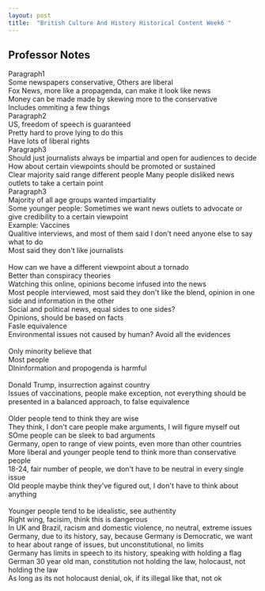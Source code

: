 ```yaml
---
layout: post
title:  "British Culture And History Historical Content Week6 "
---
```


## Professor Notes
Paragraph1 <br/>
Some newspapers conservative, Others are liberal <br/>
Fox News, more like a propagenda, can make it look like news <br/>
Money can be made made by skewing more to the conservative <br/>
Includes ommiting a few things <br/>
Paragraph2 <br/>
US, freedom of speech is guaranteed <br/>
Pretty hard to prove lying to do this <br/>
Have lots of liberal rights <br/>
Paragraph3 <br/>
Should just journalists always be impartial and open for audiences to decide <br/>
How about certain viewpoints should be promoted or sustained <br/>
Clear majority said range different people 
Many people disliked news outlets to take a certain point <br/>
Paragraph3 <br/>
Majority of all age groups wanted impartiality <br/>
Some younger people: Sometimes we want news outlets to advocate or give credibility to a certain viewpoint <br/>
Example: Vaccines <br/>
Qualitive interviews, and most of them said I don't need anyone else to say what to do <br/>
Most said they don't like journalists <br/>
 <br/>
How can we have a different viewpoint about a tornado <br/>
Better than conspiracy theories <br/>
Watching this online, opinions become infused into the news <br/>
Most people interviewed, most said they don't like the blend, opinion in one side and information in the other <br/>
Social and political news, equal sides to one sides? <br/>
Opinions, should be based on facts <br/>
Fasle equivalence <br/>
Environmental issues not caused by human? Avoid all the evidences <br/>
<br/>
Only minority believe that <br/> 
Most people  <br/>
DIninformation and propogenda is harmful <br/>
<br/>
Donald Trump, insurrection against country <br/>
Issues of vaccinations, people make exception, not everything should be presented in a balanced approach, to false equivalence <br/>
<br/>
Older people tend to think they are wise <br/>
They think, I don't care people make arguments, I will figure myself out <br/>
SOme people can be sleek to bad arguments <br/>
Germany, open to range of view points, even more than other countries <br/>
More liberal and younger people tend to think more than conservative people <br/>
18-24, fair number of people, we don't have to be neutral in every single issue <br/>
Old people maybe think they've figured out, I don't have to think about anything <br/>
 <br/>
 Younger people tend to be idealistic, see authentity <br/>
 Right wing, facisim, think this is dangerous <br/>
 In UK and Brazil, racism and domestic violence, no neutral, extreme issues <br/>
Germany, due to its history, say, because Germany is Democratic, we want to hear about range of issues, but unconstitutional, no limits <br/>
Germany has limits in speech to its history, speaking with holding a flag <br/>
German 30 year old man, constitution not holding the law, holocaust, not holding the law <br/>
As long as its not holocaust denial, ok, if its illegal like that, not ok <br/>
 
